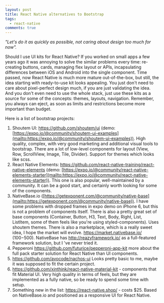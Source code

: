 ```yaml
---
layout: post
title: React Native alternatives to Bootstrap
tags:
  - react-native
comments: true
---
```


_"Let's do it as quickly as possible, not caring about design too much for now"._

Should I use UI kits for React Native? If you worked on small apps a few years ago it was annoying to solve the similar problems every time: re-creating buttons, cards, managing flex layout or APIs, incapsulating differences between iOS and Android into the single component. Time passed, now React Native is much more mature out-of-the-box, but still, the idea starting with ready-to-use kit looks appealing. You just don't need to care about pixel-perfect design much, if you are just validating the idea. And you don't even need to use the whole stack, just use these kits as a source for some of the concepts: themes, layouts, navigation. Remember, you always can eject, as soon as limits and restrictions become more important than budget.

Here is a list of bootstrap projects:

1. Shoutem UI: <https://github.com/shoutem/ui> (demo: [https://expo.io/@community/shoutem-ui-examples](mailto:https://expo.io/@community/shoutem-ui-examples)). High quality, complex, with very good marketing and additional visual tools to bootstrap. There are a lot of low-level components for layout (View, Row, ScrollView, Image, Tile, Divider). Support for themes which looks like scss.
2. React Native Elements: <https://github.com/react-native-training/react-native-elements> (demo: [https://expo.io/@community/react-native-elements-starter](mailto:https://expo.io/@community/react-native-elements-starter)). This one is also popular, well-maintained by a community. It can be a good start, and certainly worth looking for some of the components.
3. NativeBase.io ([https://getexponent.com/@community/native-base](mailto:https://getexponent.com/@community/native-base)). I have some problems with dropped frames in expo demo on iPhone 6, but this is not a problem of components itself. There is also a pretty great set of base components (Container, Button, H3, Text, Body, Right, List, ListItem, some of them feels like you're using styled-components). Uses shoutem themes. There is also a marketplace, which is a really sweet idea, I hope the market will evolve. <https://market.nativebase.io/> ($100-$500). NativeBase has <http://reazyframework.io/> as a full-featured framework solution, but I 've never tried it.
4. Pepperoni <https://github.com/futurice/pepperoni-app-kit> more about the full pack starter solution for React Native than UI components.
5. <https://github.com/avocode/nachos-ui> Looks pretty basic to me, maybe it was supposed to fit the certain project.
6. <https://github.com/xinthink/react-native-material-kit> - components that fit Material UI. Very high quality in terms of feels, but they are implemented as a fully native, so be ready to spend some time with setup.
7. Something new in the list: <https://react-native.shop/> - costs $25\. Based on NativeBase.io and positioned as a responsive UI for React Native.
